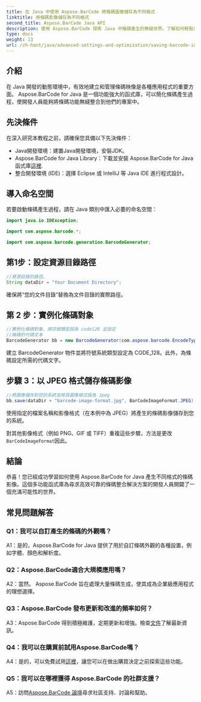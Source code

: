 ```yaml
---
title: 在 Java 中使用 Aspose.BarCode 將條碼圖像儲存為不同格式
linktitle: 將條碼影像儲存為不同格式
second_title: Aspose.BarCode Java API
description: 使用 Aspose.BarCode 探索 Java 中條碼產生的無縫世界。了解如何輕鬆以不同格式儲存條碼影像。
type: docs
weight: 13
url: /zh-hant/java/advanced-settings-and-optimization/saving-barcode-images-different-formats/
---
```

## 介紹

在 Java 開發的動態環境中，有效地建立和管理條碼映像是各種應用程式的重要方面。 Aspose.BarCode for Java 是一個功能強大的函式庫，可以簡化條碼產生過程，使開發人員能夠將條碼功能無縫整合到他們的專案中。

## 先決條件

在深入研究本教程之前，請確保您具備以下先決條件：

- Java開發環境：建置Java開發環境，安裝JDK。
-  Aspose.BarCode for Java Library：下載並安裝 Aspose.BarCode for Java 函式庫[這裡](https://releases.aspose.com/barcode/java/).
- 整合開發環境 (IDE)：選擇 Eclipse 或 IntelliJ 等 Java IDE 進行程式設計。

## 導入命名空間

若要啟動條碼產生過程，請在 Java 類別中匯入必要的命名空間：

```java
import java.io.IOException;

import com.aspose.barcode.*;

import com.aspose.barcode.generation.BarcodeGenerator;
```

## 第1步：設定資源目錄路徑

```java
//資源目錄的路徑。
String dataDir = "Your Document Directory";
```

確保將“您的文件目錄”替換為文件目錄的實際路徑。

## 第 2 步：實例化條碼對象

```java
//實例化條碼對象，將符號類型設為 code128 並設定
//條碼的代碼文本
BarcodeGenerator bb = new BarcodeGenerator(com.aspose.barcode.EncodeTypes.CODE_128, "1234567");
```

建立 BarcodeGenerator 物件並將符號系統類型設定為 CODE_128。此外，為條碼設定所需的代碼文字。

## 步驟 3：以 JPEG 格式儲存條碼影像

```java
//將圖像儲存到您的系統並將其圖像格式設為 Jpeg
bb.save(dataDir + "barcode-image-format.jpg", BarCodeImageFormat.JPEG);
```

使用指定的檔案名稱和影像格式（在本例中為 JPEG）將產生的條碼影像儲存到您的系統。

對其他影像格式（例如 PNG、GIF 或 TIFF）重複這些步驟，方法是更改`BarCodeImageFormat`因此。

## 結論

恭喜！您已經成功學習如何使用 Aspose.BarCode for Java 產生不同格式的條碼影像。這個多功能函式庫為尋求高效可靠的條碼整合解決方案的開發人員開闢了一個充滿可能性的世界。

## 常見問題解答

### Q1：我可以自訂產生的條碼的外觀嗎？

A1：是的，Aspose.BarCode for Java 提供了用於自訂條碼外觀的各種設置，例如字體、顏色和解析度。

### Q2：Aspose.BarCode適合大規模應用嗎？

A2：當然。 Aspose.BarCode 旨在處理大量條碼生成，使其成為企業級應用程式的理想選擇。

### Q3：Aspose.BarCode 發布更新和改進的頻率如何？

 A3：Aspose.BarCode 得到積極維護，定期更新和增強。檢查[文件](https://reference.aspose.com/barcode/java/)了解最新資訊。

### Q4：我可以在購買前試用Aspose.BarCode嗎？

 A4：是的，可以免費試用[這裡](https://releases.aspose.com/)，讓您可以在做出購買決定之前探索這些功能。

### Q5：我可以在哪裡獲得 Aspose.BarCode 的社群支援？

 A5：訪問[Aspose.BarCode 論壇](https://forum.aspose.com/c/barcode/13)尋求社區支持、討論和幫助。